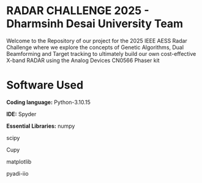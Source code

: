 # RADAR CHALLENGE 2025 - Dharmsinh Desai University Team
Welcome to the Repository of our project for the 2025 IEEE AESS Radar Challenge where we explore the concepts of Genetic Algorithms, Dual Beamforming and Target tracking to ultimately build our own cost-effective X-band RADAR using the Analog Devices CN0566 Phaser kit

# Software Used
__Coding language:__
Python-3.10.15

__IDE:__
Spyder

__Essential Libraries:__
numpy

scipy

Cupy

matplotlib

pyadi-iio
